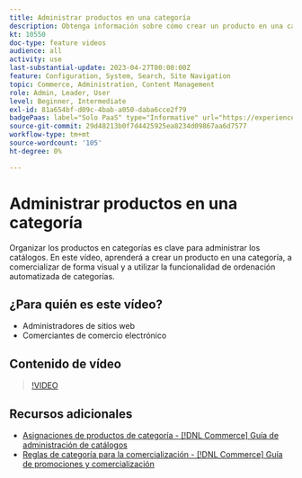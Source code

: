 ```yaml
---
title: Administrar productos en una categoría
description: Obtenga información sobre cómo crear un producto en una categoría, la comercialización visual y el uso de la funcionalidad de ordenación automatizada de categorías.
kt: 10550
doc-type: feature videos
audience: all
activity: use
last-substantial-update: 2023-04-27T00:00:00Z
feature: Configuration, System, Search, Site Navigation
topic: Commerce, Administration, Content Management
role: Admin, Leader, User
level: Beginner, Intermediate
exl-id: 81a654bf-d09c-4bab-a050-daba6cce2f79
badgePaas: label="Solo PaaS" type="Informative" url="https://experienceleague.adobe.com/es/docs/commerce/user-guides/product-solutions" tooltip="Se aplica solo a proyectos de Adobe Commerce en la nube (infraestructura PaaS administrada por Adobe) y a proyectos locales."
source-git-commit: 29d48213b0f7d4425925ea8234d09867aa6d7577
workflow-type: tm+mt
source-wordcount: '105'
ht-degree: 0%

---
```


# Administrar productos en una categoría

Organizar los productos en categorías es clave para administrar los catálogos. En este vídeo, aprenderá a crear un producto en una categoría, a comercializar de forma visual y a utilizar la funcionalidad de ordenación automatizada de categorías.

## ¿Para quién es este vídeo?

- Administradores de sitios web
- Comerciantes de comercio electrónico

## Contenido de vídeo

>[!VIDEO](https://video.tv.adobe.com/v/343747?quality=12&learn=on)

## Recursos adicionales

- [Asignaciones de productos de categoría - [!DNL Commerce] Guía de administración de catálogos](https://experienceleague.adobe.com/docs/commerce-admin/catalog/categories/products-in-category/categories-product-assignments.html?lang=es)
- [Reglas de categoría para la comercialización - [!DNL Commerce] Guía de promociones y comercialización](https://experienceleague.adobe.com/docs/commerce-admin/marketing/merchandising/visual-merch/category-product-rules.html?lang=es)
